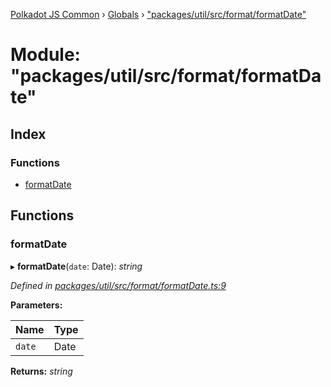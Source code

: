 [Polkadot JS Common](../README.md) › [Globals](../globals.md) › ["packages/util/src/format/formatDate"](_packages_util_src_format_formatdate_.md)

# Module: "packages/util/src/format/formatDate"

## Index

### Functions

* [formatDate](_packages_util_src_format_formatdate_.md#formatdate)

## Functions

###  formatDate

▸ **formatDate**(`date`: Date): *string*

*Defined in [packages/util/src/format/formatDate.ts:9](https://github.com/polkadot-js/common/blob/e7c665e5/packages/util/src/format/formatDate.ts#L9)*

**Parameters:**

Name | Type |
------ | ------ |
`date` | Date |

**Returns:** *string*
